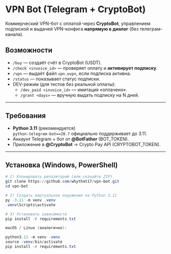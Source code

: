 # VPN Bot (Telegram + CryptoBot)

Коммерческий VPN-бот с оплатой через **CryptoBot**, управлением подпиской и выдачей VPN-конфига **напрямую в диалог** (без телеграм-канала).

## Возможности
- `/buy` — создаёт счёт в CryptoBot (USDT).
- `/check <invoice_id>` — проверяет оплату и **активирует подписку**.
- `/vpn` — выдаёт файл `vpn.ovpn`, если подписка активна.
- `/status` — показывает статус подписки.
- DEV-режим (для тестов без реальной оплаты):  
  - `/dev_paid <invoice_id>` — имитация «оплачено».  
  - `/grant <days>` — вручную выдать подписку на N дней.

---

## Требования
- **Python 3.11** (рекомендуется)  
  `python-telegram-bot==20.7` официально поддерживает до 3.11.
- Аккаунт Telegram + бот от **@BotFather** (BOT_TOKEN).
- Приложение в **@CryptoBot** → Crypto Pay API (CRYPTOBOT_TOKEN).

---

## Установка (Windows, PowerShell)
```powershell
# 1) Клонировать репозиторий (или скачайте ZIP)
git clone https://github.com/whythat17/vpn-bot.git
cd vpn-bot

# 2) Создать виртуальное окружение на Python 3.11
py -3.11 -m venv .venv
.venv\Scripts\activate

# 3) Установить зависимости
pip install -r requirements.txt

macOS / Linux (аналогично):

python3.11 -m venv .venv
source .venv/bin/activate
pip install -r requirements.txt